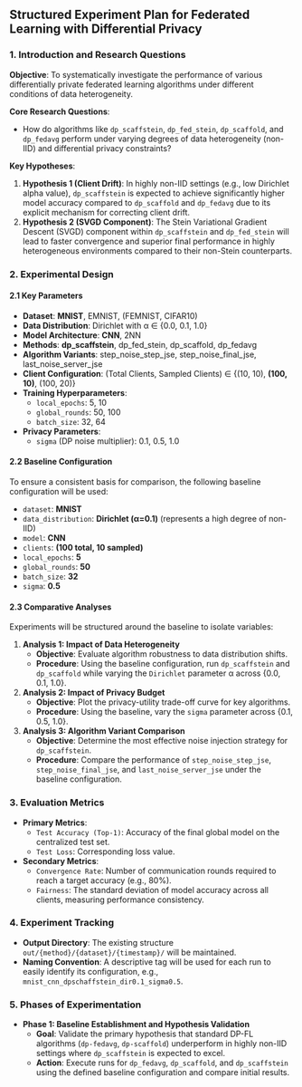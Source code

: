 ## Structured Experiment Plan for Federated Learning with Differential Privacy

### 1. Introduction and Research Questions

**Objective**: To systematically investigate the performance of various differentially private federated learning algorithms under different conditions of data heterogeneity.

**Core Research Questions**:
- How do algorithms like `dp_scaffstein`, `dp_fed_stein`, `dp_scaffold`, and `dp_fedavg` perform under varying degrees of data heterogeneity (non-IID) and differential privacy constraints?

**Key Hypotheses**:
1.  **Hypothesis 1 (Client Drift)**: In highly non-IID settings (e.g., low Dirichlet alpha value), `dp_scaffstein` is expected to achieve significantly higher model accuracy compared to `dp_scaffold` and `dp_fedavg` due to its explicit mechanism for correcting client drift.
2.  **Hypothesis 2 (SVGD Component)**: The Stein Variational Gradient Descent (SVGD) component within `dp_scaffstein` and `dp_fed_stein` will lead to faster convergence and superior final performance in highly heterogeneous environments compared to their non-Stein counterparts.

### 2. Experimental Design

#### 2.1 Key Parameters
-   **Dataset**: **MNIST**, EMNIST, (FEMNIST, CIFAR10)
-   **Data Distribution**: Dirichlet with α ∈ {0.0, 0.1, 1.0}
-   **Model Architecture**: **CNN**, 2NN
-   **Methods**: **dp_scaffstein**, dp_fed_stein, dp_scaffold, dp_fedavg
-   **Algorithm Variants**: step_noise_step_jse, step_noise_final_jse, last_noise_server_jse
-   **Client Configuration**: (Total Clients, Sampled Clients) ∈ {(10, 10), **(100, 10)**, (100, 20)}
-   **Training Hyperparameters**:
    -   `local_epochs`: 5, 10
    -   `global_rounds`: 50, 100
    -   `batch_size`: 32, 64
-   **Privacy Parameters**:
    -   `sigma` (DP noise multiplier): 0.1, 0.5, 1.0

#### 2.2 Baseline Configuration
To ensure a consistent basis for comparison, the following baseline configuration will be used:
-   `dataset`: **MNIST**
-   `data_distribution`: **Dirichlet (α=0.1)** (represents a high degree of non-IID)
-   `model`: **CNN**
-   `clients`: **(100 total, 10 sampled)**
-   `local_epochs`: **5**
-   `global_rounds`: **50**
-   `batch_size`: **32**
-   `sigma`: **0.5**

#### 2.3 Comparative Analyses
Experiments will be structured around the baseline to isolate variables:
1.  **Analysis 1: Impact of Data Heterogeneity**
    -   **Objective**: Evaluate algorithm robustness to data distribution shifts.
    -   **Procedure**: Using the baseline configuration, run `dp_scaffstein` and `dp_scaffold` while varying the `Dirichlet` parameter α across {0.0, 0.1, 1.0}.
2.  **Analysis 2: Impact of Privacy Budget**
    -   **Objective**: Plot the privacy-utility trade-off curve for key algorithms.
    -   **Procedure**: Using the baseline, vary the `sigma` parameter across {0.1, 0.5, 1.0}.
3.  **Analysis 3: Algorithm Variant Comparison**
    -   **Objective**: Determine the most effective noise injection strategy for `dp_scaffstein`.
    -   **Procedure**: Compare the performance of `step_noise_step_jse`, `step_noise_final_jse`, and `last_noise_server_jse` under the baseline configuration.

### 3. Evaluation Metrics

-   **Primary Metrics**:
    -   `Test Accuracy (Top-1)`: Accuracy of the final global model on the centralized test set.
    -   `Test Loss`: Corresponding loss value.
-   **Secondary Metrics**:
    -   `Convergence Rate`: Number of communication rounds required to reach a target accuracy (e.g., 80%).
    -   `Fairness`: The standard deviation of model accuracy across all clients, measuring performance consistency.

### 4. Experiment Tracking

-   **Output Directory**: The existing structure `out/{method}/{dataset}/{timestamp}/` will be maintained.
-   **Naming Convention**: A descriptive tag will be used for each run to easily identify its configuration, e.g., `mnist_cnn_dpschaffstein_dir0.1_sigma0.5`.

### 5. Phases of Experimentation

-   **Phase 1: Baseline Establishment and Hypothesis Validation**
    -   **Goal**: Validate the primary hypothesis that standard DP-FL algorithms (`dp-fedavg`, `dp-scaffold`) underperform in highly non-IID settings where `dp_scaffstein` is expected to excel.
    -   **Action**: Execute runs for `dp_fedavg`, `dp_scaffold`, and `dp_scaffstein` using the defined baseline configuration and compare initial results.









